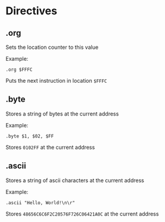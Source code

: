 # Directives

## .org

Sets the location counter to this value

Example:

```
.org $FFFC
```

Puts the next instruction in location `$FFFC`

## .byte

Stores a string of bytes at the current address

Example:

```
.byte $1, $02, $FF
```

Stores `0102FF` at the current address

## .ascii

Stores a string of ascii characters at the current address

Example:

```
.ascii "Hello, World!\n\r"
```

Stores ```48656C6C6F2C20576F726C06421A0C``` at the current address